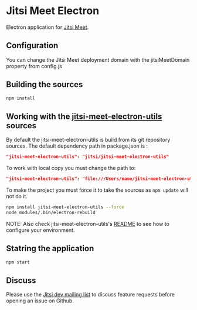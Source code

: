 Jitsi Meet Electron
====
Electron application for [Jitsi Meet](https://github.com/jitsi/jitsi-meet).

## Configuration
You can change the Jitsi Meet deployment domain with the jitsiMeetDomain property from config.js

## Building the sources
```bash
npm install
```

## Working with the [jitsi-meet-electron-utils](https://github.com/jitsi/jitsi-meet-electron-utils) sources
By default the jitsi-meet-electron-utils is build from its git repository sources. The default dependency path in package.json is :
```json
"jitsi-meet-electron-utils": "jitsi/jitsi-meet-electron-utils"
```

To work with local copy you must change the path to:
```json
"jitsi-meet-electron-utils": "file:///Users/name/jitsi-meet-electron-utils-copy",
```

To make the project you must force it to take the sources as `npm update` will not do it.
```bash
npm install jitsi-meet-electron-utils --force
node_modules/.bin/electron-rebuild
```

NOTE: Also check jitsi-meet-electron-utils's [README](https://github.com/jitsi/jitsi-meet-electron-utils/blob/master/README.md) to see how to configure your environment.

## Statring the application
```bash
npm start
```

## Discuss
Please use the [Jitsi dev mailing list](http://lists.jitsi.org/pipermail/dev/) to discuss feature requests before opening an issue on Github.
